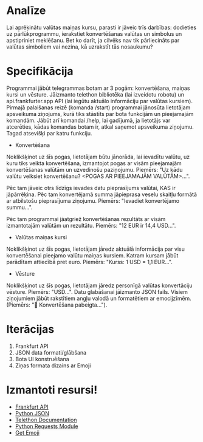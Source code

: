 # Analīze

Lai aprēķinātu valūtas maiņas kursu, parasti ir jāveic trīs darbības: dodieties uz pārlūkprogrammu, 
ierakstiet konvertēšanas valūtas un simbolus un apstipriniet meklēšanu. Bet ko darīt, ja cilvēks nav tik pārliecināts 
par valūtas simboliem vai nezina, kā uzrakstīt tās nosaukumu?

# Specifikācija

Programmai jābūt telegrammas botam ar 3 pogām: konvertēšana, maiņas kursi un vēsture. Jāizmanto telethon bibliotēka (lai izveidotu robotu) un api.frankfurter.app API (lai iegūtu aktuālo informāciju par valūtas kursiem). Pirmajā palaišanas reizē (komanda /start) programmai jānosūta lietotājam apsveikuma ziņojums, kurā tiks stāstīts par bota funkcijām un pieejamajām komandām. Jābūt arī komandai /help, lai gadījumā, ja lietotājs var atcerēties, kādas komandas botam ir, atkal saņemot apsveikuma ziņojumu. Tagad atsevišķi par katru funkciju.


+ Konvertēšana

Noklikšķinot uz šīs pogas, lietotājam būtu jānorāda, lai ievadītu valūtu, uz kuru tiks veikta konvertēšana, izmantojot pogas ar visām pieejamajām konvertēšanas valūtām un uzvedinošu paziņojumu.
Piemērs: "Uz kādu valūtu veiksiet konvertēšanu? <POGAS AR PIEEJAMAJĀM VALŪTĀM>...".

Pēc tam jāveic otrs līdzīgs ievades datu pieprasījums valūtai, KAS ir jāpārrēķina. Pēc tam konvertējamā summa jāpieprasa veselu skaitļu formātā ar atbilstošu pieprasījuma ziņojumu.
Piemērs: "Ievadiet konvertējamo summu...".

Pēc tam programmai jāatgriež konvertēšanas rezultāts ar visām izmantotajām valūtām un rezultātu.
Piemērs: "12 EUR ir 14,4 USD...".

+ Valūtas maiņas kursi

Noklikšķinot uz šīs pogas, lietotājam jāredz aktuālā informācija par visu konvertēšanai pieejamo valūtu maiņas kursiem. Katram kursam jābūt parādītam attiecībā pret euro.
Piemērs: "Kurss: 1 USD = 1,1 EUR...".

+ Vēsture

Noklikšķinot uz šīs pogas, lietotājam jāredz personīgā valūtas konvertāciju vēsture. 
Piemērs: "USD...".
Datu glabāšanai jāizmanto JSON fails. Visiem ziņojumiem jābūt rakstītiem angļu valodā un formatētiem ar emocijzīmēm.
(Piemērs: "🤝 Konvertēšana pabeigta...").

# Iterācijas

1. Frankfurt API
2. JSON data formati/glābšana
3. Bota UI konstruēšana
4. Ziņas formata dizains ar Emoji


# Izmantoti resursi!

- [Frankfurt API](https://api.frankfurter.app/)
- [Python JSON](https://www.w3schools.com/python/python_json.asp)
- [Telethon Documentation](https://docs.telethon.dev/en/stable/)
- [Python Requests Module](https://www.w3schools.com/python/module_requests.asp)
- [Get Emoji](https://getemoji.com/)
